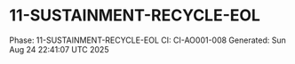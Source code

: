 # 11-SUSTAINMENT-RECYCLE-EOL
Phase: 11-SUSTAINMENT-RECYCLE-EOL
CI: CI-AO001-008
Generated: Sun Aug 24 22:41:07 UTC 2025
